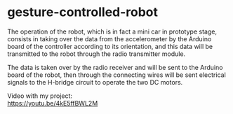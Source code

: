 # gesture-controlled-robot

The operation of the robot, which is in fact a mini car in prototype stage, consists in taking over the data from the accelerometer by the Arduino board of the controller according to its orientation, and this data will be transmitted to the robot through the radio transmitter module. 

The data is taken over by the radio receiver and will be sent to the Arduino board of the robot, then through the connecting wires will be sent electrical signals to the H-bridge circuit to operate the two DC motors.

Video with my project: <br>
https://youtu.be/4kE5ffBWL2M

